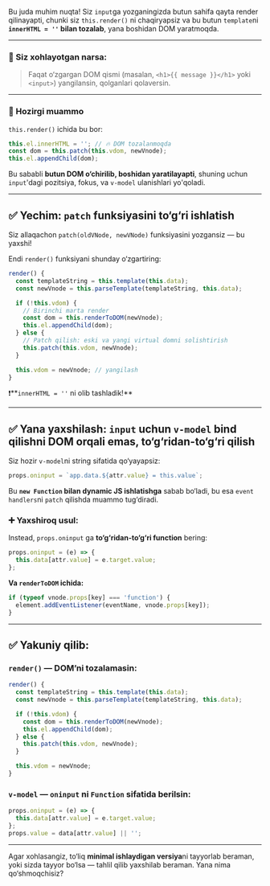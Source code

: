 Bu juda muhim nuqta! Siz `input`ga yozganingizda butun sahifa qayta render qilinayapti, chunki siz `this.render()` ni chaqiryapsiz va bu butun `template`ni **`innerHTML = ''` bilan tozalab**, yana boshidan DOM yaratmoqda.

---

### 🎯 Siz xohlayotgan narsa:

> Faqat o‘zgargan DOM qismi (masalan, `<h1>{{ message }}</h1>` yoki `<input>`) yangilansin, qolganlari qolaversin.

---

### 📌 Hozirgi muammo

`this.render()` ichida bu bor:

```js
this.el.innerHTML = ''; // 🔥 DOM tozalanmoqda
const dom = this.patch(this.vdom, newVnode);
this.el.appendChild(dom);
```

Bu sababli **butun DOM o‘chirilib, boshidan yaratilayapti**, shuning uchun `input`'dagi pozitsiya, fokus, va `v-model` ulanishlari yo'qoladi.

---

## ✅ Yechim: `patch` funksiyasini to‘g‘ri ishlatish

Siz allaqachon `patch(oldVNode, newVNode)` funksiyasini yozgansiz — bu yaxshi!

Endi `render()` funksiyani shunday o‘zgartiring:

```js
render() {
  const templateString = this.template(this.data);
  const newVnode = this.parseTemplate(templateString, this.data);

  if (!this.vdom) {
    // Birinchi marta render
    const dom = this.renderToDOM(newVnode);
    this.el.appendChild(dom);
  } else {
    // Patch qilish: eski va yangi virtual domni solishtirish
    this.patch(this.vdom, newVnode);
  }

  this.vdom = newVnode; // yangilash
}
```

❗️\*\*`innerHTML = ''` ni olib tashladik!\*\*

---

## ✅ Yana yaxshilash: `input` uchun `v-model` bind qilishni DOM orqali emas, to‘g‘ridan-to‘g‘ri qilish

Siz hozir `v-model`ni string sifatida qo‘yayapsiz:

```js
props.oninput = `app.data.${attr.value} = this.value`;
```

Bu **`new Function` bilan dynamic JS ishlatishga** sabab bo‘ladi, bu esa `event handlers`ni `patch` qilishda muammo tug‘diradi.

### ➕ Yaxshiroq usul:

Instead, `props.oninput` ga **to‘g‘ridan-to‘g‘ri function** bering:

```js
props.oninput = (e) => {
  this.data[attr.value] = e.target.value;
};
```

**Va `renderToDOM` ichida:**

```js
if (typeof vnode.props[key] === 'function') {
  element.addEventListener(eventName, vnode.props[key]);
}
```

---

## ✅ Yakuniy qilib:

### `render()` — DOM’ni tozalamasin:

```js
render() {
  const templateString = this.template(this.data);
  const newVnode = this.parseTemplate(templateString, this.data);

  if (!this.vdom) {
    const dom = this.renderToDOM(newVnode);
    this.el.appendChild(dom);
  } else {
    this.patch(this.vdom, newVnode);
  }

  this.vdom = newVnode;
}
```

### `v-model` — `oninput` ni `Function` sifatida berilsin:

```js
props.oninput = (e) => {
  this.data[attr.value] = e.target.value;
};
props.value = data[attr.value] || '';
```

---

Agar xohlasangiz, to‘liq **minimal ishlaydigan versiya**ni tayyorlab beraman, yoki sizda tayyor bo‘lsa — tahlil qilib yaxshilab beraman. Yana nima qo‘shmoqchisiz?
